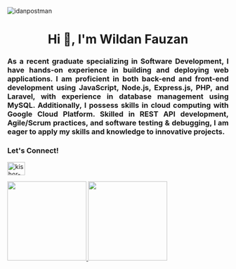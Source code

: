 <p align="left"> <img src="https://komarev.com/ghpvc/?username=kish-git&label=Profile%20views&color=0e75b6&style=flat" alt="idanpostman" /> </p>
<h1 align="center">Hi 👋, I'm Wildan Fauzan</h1>
<h3 align="justify">As a recent graduate specializing in Software Development, I have hands-on experience in building and deploying web applications. I am proficient in both back-end and front-end development using JavaScript, Node.js, Express.js, PHP, and Laravel, with experience in database management using MySQL. Additionally, I possess skills in cloud computing with Google Cloud Platform. Skilled in REST API development, Agile/Scrum practices, and software testing & debugging, I am eager to apply my skills and knowledge to innovative projects.</h3>

<h3 align="left">Let's Connect! </h3>
<p align="left">
<a href="https://linkedin.com/in/wildanfauzann" target="blank"><img align="center" src="https://raw.githubusercontent.com/rahuldkjain/github-profile-readme-generator/master/src/images/icons/Social/linked-in-alt.svg" alt="kishor-raut" height="30" width="40" /></a>
</p>

<p align="left">
<a href="https://github.com/idanpostman">
  <img height="180em" src="https://github-readme-stats-eight-theta.vercel.app/api?username=idanpostman&show_icons=true&theme=algolia&include_all_commits=true&count_private=true"/>
  <img height="180em" src="https://github-readme-stats-eight-theta.vercel.app/api/top-langs/?username=idanpostman&layout=compact&langs_count=8&theme=algolia"/>
</a>
</p>

<!--
**idanpostman/idanpostman** is a ✨ _special_ ✨ repository because its `README.md` (this file) appears on your GitHub profile.

Here are some ideas to get you started:

- 🔭 I’m currently working on ...
- 🌱 I’m currently learning ...
- 👯 I’m looking to collaborate on ...
- 🤔 I’m looking for help with ...
- 💬 Ask me about ...
- 📫 How to reach me: ...
- 😄 Pronouns: ...
- ⚡ Fun fact: ...
-->
